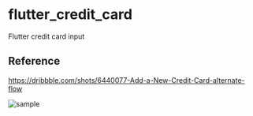 # flutter_credit_card

Flutter credit card input

## Reference

https://dribbble.com/shots/6440077-Add-a-New-Credit-Card-alternate-flow

![sample](https://user-images.githubusercontent.com/35194820/75879920-a157a080-5e5f-11ea-9763-823ad8f1a4e5.gif)




